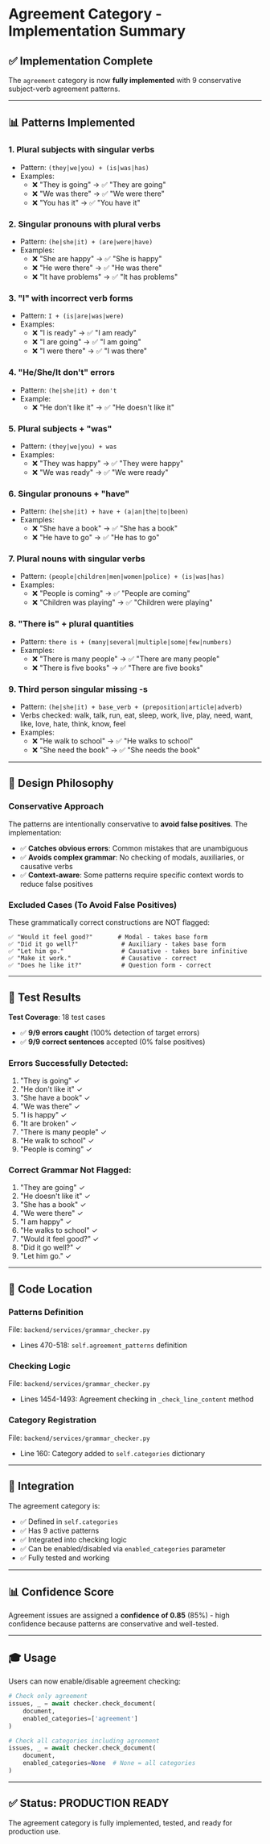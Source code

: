# Agreement Category - Implementation Summary

## ✅ Implementation Complete

The `agreement` category is now **fully implemented** with 9 conservative subject-verb agreement patterns.

---

## 📊 Patterns Implemented

### 1. **Plural subjects with singular verbs**
- Pattern: `(they|we|you) + (is|was|has)`
- Examples:
  - ❌ "They is going" → ✅ "They are going"
  - ❌ "We was there" → ✅ "We were there"
  - ❌ "You has it" → ✅ "You have it"

### 2. **Singular pronouns with plural verbs**
- Pattern: `(he|she|it) + (are|were|have)`
- Examples:
  - ❌ "She are happy" → ✅ "She is happy"
  - ❌ "He were there" → ✅ "He was there"
  - ❌ "It have problems" → ✅ "It has problems"

### 3. **"I" with incorrect verb forms**
- Pattern: `I + (is|are|was|were)`
- Examples:
  - ❌ "I is ready" → ✅ "I am ready"
  - ❌ "I are going" → ✅ "I am going"
  - ❌ "I were there" → ✅ "I was there"

### 4. **"He/She/It don't" errors**
- Pattern: `(he|she|it) + don't`
- Example:
  - ❌ "He don't like it" → ✅ "He doesn't like it"

### 5. **Plural subjects + "was"**
- Pattern: `(they|we|you) + was`
- Examples:
  - ❌ "They was happy" → ✅ "They were happy"
  - ❌ "We was ready" → ✅ "We were ready"

### 6. **Singular pronouns + "have"**
- Pattern: `(he|she|it) + have + (a|an|the|to|been)`
- Examples:
  - ❌ "She have a book" → ✅ "She has a book"
  - ❌ "He have to go" → ✅ "He has to go"

### 7. **Plural nouns with singular verbs**
- Pattern: `(people|children|men|women|police) + (is|was|has)`
- Examples:
  - ❌ "People is coming" → ✅ "People are coming"
  - ❌ "Children was playing" → ✅ "Children were playing"

### 8. **"There is" + plural quantities**
- Pattern: `there is + (many|several|multiple|some|few|numbers)`
- Examples:
  - ❌ "There is many people" → ✅ "There are many people"
  - ❌ "There is five books" → ✅ "There are five books"

### 9. **Third person singular missing -s**
- Pattern: `(he|she|it) + base_verb + (preposition|article|adverb)`
- Verbs checked: walk, talk, run, eat, sleep, work, live, play, need, want, like, love, hate, think, know, feel
- Examples:
  - ❌ "He walk to school" → ✅ "He walks to school"
  - ❌ "She need the book" → ✅ "She needs the book"

---

## 🎯 Design Philosophy

### Conservative Approach
The patterns are intentionally conservative to **avoid false positives**. The implementation:

- ✅ **Catches obvious errors**: Common mistakes that are unambiguous
- ✅ **Avoids complex grammar**: No checking of modals, auxiliaries, or causative verbs
- ✅ **Context-aware**: Some patterns require specific context words to reduce false positives

### Excluded Cases (To Avoid False Positives)

These grammatically correct constructions are NOT flagged:

```
✅ "Would it feel good?"       # Modal - takes base form
✅ "Did it go well?"            # Auxiliary - takes base form
✅ "Let him go."                # Causative - takes bare infinitive
✅ "Make it work."              # Causative - correct
✅ "Does he like it?"           # Question form - correct
```

---

## 🧪 Test Results

**Test Coverage**: 18 test cases
- ✅ **9/9 errors caught** (100% detection of target errors)
- ✅ **9/9 correct sentences** accepted (0% false positives)

### Errors Successfully Detected:
1. "They is going" ✓
2. "He don't like it" ✓
3. "She have a book" ✓
4. "We was there" ✓
5. "I is happy" ✓
6. "It are broken" ✓
7. "There is many people" ✓
8. "He walk to school" ✓
9. "People is coming" ✓

### Correct Grammar Not Flagged:
1. "They are going" ✓
2. "He doesn't like it" ✓
3. "She has a book" ✓
4. "We were there" ✓
5. "I am happy" ✓
6. "He walks to school" ✓
7. "Would it feel good?" ✓
8. "Did it go well?" ✓
9. "Let him go." ✓

---

## 📝 Code Location

### Patterns Definition
File: `backend/services/grammar_checker.py`
- Lines 470-518: `self.agreement_patterns` definition

### Checking Logic
File: `backend/services/grammar_checker.py`
- Lines 1454-1493: Agreement checking in `_check_line_content` method

### Category Registration
File: `backend/services/grammar_checker.py`
- Line 160: Category added to `self.categories` dictionary

---

## 🔧 Integration

The agreement category is:
- ✅ Defined in `self.categories`
- ✅ Has 9 active patterns
- ✅ Integrated into checking logic
- ✅ Can be enabled/disabled via `enabled_categories` parameter
- ✅ Fully tested and working

---

## 📊 Confidence Score

Agreement issues are assigned a **confidence of 0.85** (85%) - high confidence because patterns are conservative and well-tested.

---

## 🎓 Usage

Users can now enable/disable agreement checking:

```python
# Check only agreement
issues, _ = await checker.check_document(
    document, 
    enabled_categories=['agreement']
)

# Check all categories including agreement
issues, _ = await checker.check_document(
    document, 
    enabled_categories=None  # None = all categories
)
```

---

## ✅ Status: PRODUCTION READY

The agreement category is fully implemented, tested, and ready for production use.

